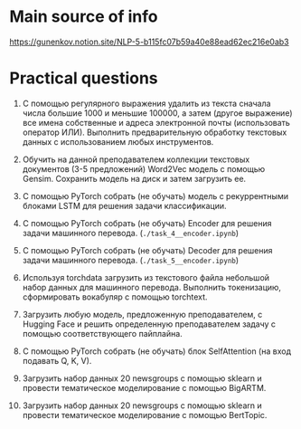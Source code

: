# Main source of info

https://gunenkov.notion.site/NLP-5-b115fc07b59a40e88ead62ec216e0ab3

# Practical questions

1) С помощью регулярного выражения удалить из текста сначала числа большие 1000 и меньшие 100000, а затем (другое выражение) все имена собственные и адреса электронной почты (использовать оператор ИЛИ). Выполнить предварительную обработку текстовых данных с использованием любых инструментов.

2) Обучить на данной преподавателем коллекции текстовых документов (3-5 предложений) Word2Vec модель с помощью Gensim. Сохранить модель на диск и затем загрузить ее.

3) С помощью PyTorch собрать (не обучать) модель с рекуррентными блоками LSTM для решения задачи классификации.

4) С помощью PyTorch собрать (не обучать) Encoder для решения задачи машинного перевода. (`./task_4__encoder.ipynb`)

5) С помощью PyTorch собрать (не обучать) Decoder для решения задачи машинного перевода. (`./task_5__encoder.ipynb`) 

6) Используя torchdata загрузить из текстового файла небольшой набор данных для машинного перевода. Выполнить токенизацию, сформировать вокабуляр с помощью torchtext.

7) Загрузить любую модель, предложенную преподавателем, с Hugging Face и решить определенную преподавателем задачу с помощью соответствующего пайплайна.

8) С помощью PyTorch собрать (не обучать) блок SelfAttention (на вход подавать Q, K, V).

9) Загрузить набор данных 20 newsgroups с помощью sklearn и провести тематическое моделирование с помощью BigARTM.

10) Загрузить набор данных 20 newsgroups с помощью sklearn и провести тематическое моделирование с помощью BertTopic.